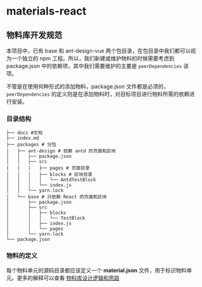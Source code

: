 # materials-react

## 物料库开发规范

本项目中，已有 base 和 ant-design-vue 两个包目录，在包目录中我们都可以视为一个独立的 npm 工程。所以，我们新建或维护物料的时候需要考虑到 package.json 中的依赖项，其中我们需要维护的主要是 `peerDependencies` 该项。

不管是在使用何种形式的添加物料，package.json 文件都是必须的，`peerDependencies` 的定义则是在添加物料时，对目标项目进行物料所需的依赖进行安装。

### 目录结构

```shell
├── docs #文档
├── index.md
├── packages # 分包
│   ├── ant-design # 依赖 antd 的页面和区块
│   │   ├── package.json
│   │   ├── src
│   │   │   ├── pages # 页面目录
│   │   │   ├── blocks # 区块目录
│   │   │   │   └── AntdTestBlock
│   │   │   └── index.js
│   │   └── yarn.lock
│   └── base # 只依赖 React 的页面和区块
│       ├── package.json
│       ├── src
│       │   ├── blocks
│       │   │   └── TestBlock
│       │   ├── index.js
│       │   └── pages
│       └── yarn.lock
└── package.json
```

### 物料的定义

每个物料单元的源码目录都应该定义一个 **material.json** 文件，用于标识物料单元。更多的解释可以查看 [物料库设计逻辑和思路](https://roothome.yuque.com/docs/share/8818727b-bc31-42e8-96a9-627c5df4a241)

